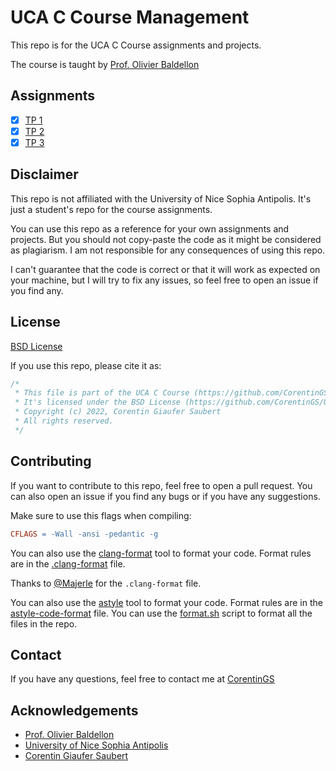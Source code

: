 # UCA C Course Management

This repo is for the UCA C Course assignments and projects.

The course is taught by [Prof. Olivier Baldellon](https://www.olivier.baldellon.eu/c)

## Assignments

- [x] [TP 1](TP1)
- [x] [TP 2](TP2)
- [x] [TP 3](TP3)

## Disclaimer

This repo is not affiliated with the University of Nice Sophia Antipolis. 
It's just a student's repo for the course assignments. 

You can use this repo as a reference for your own assignments and projects.
But you should not copy-paste the code as it might be considered as plagiarism.
I am not responsible for any consequences of using this repo.

I can't guarantee that the code is correct or that it will work as expected on your machine,
but I will try to fix any issues, so feel free to open an issue if you find any.

## License

[BSD License](LICENCE) 

If you use this repo, please cite it as:

```c
/*
 * This file is part of the UCA C Course (https://github.com/CorentinGS/UCA-C-Course)
 * It's licensed under the BSD License (https://github.com/CorentinGS/UCA-C-Course/blob/main/LICENCE)
 * Copyright (c) 2022, Corentin Giaufer Saubert
 * All rights reserved.
 */
```

## Contributing

If you want to contribute to this repo, feel free to open a pull request.
You can also open an issue if you find any bugs or if you have any suggestions.

Make sure to use this flags when compiling:

```makefile
CFLAGS = -Wall -ansi -pedantic -g
```


You can also use the [clang-format](https://clang.llvm.org/docs/ClangFormat.html) tool to format your code.
Format rules are in the [.clang-format](.clang-format) file.

Thanks to [@Majerle](https://github.com/MaJerle/lwmem) for the `.clang-format` file.

You can also use the [astyle](http://astyle.sourceforge.net/) tool to format your code. 
Format rules are in the [astyle-code-format](astyle-code-format.cfg) file.
You can use the [format.sh](format-astyle.sh) script to format all the files in the repo.


## Contact

If you have any questions, feel free to contact me at [CorentinGS](https://corentings.vercel.app)

## Acknowledgements

- [Prof. Olivier Baldellon](https://www.olivier.baldellon.eu/c)
- [University of Nice Sophia Antipolis](https://univ-cotedazur.eu/)
- [Corentin Giaufer Saubert](https://corentings.vercel.app)

